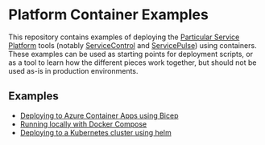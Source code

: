 # Platform Container Examples

This repository contains examples of deploying the [Particular Service Platform](https://docs.particular.net/platform/) tools (notably [ServiceControl](https://docs.particular.net/servicecontrol/) and [ServicePulse](https://docs.particular.net/servicepulse/)) using containers. These examples can be used as starting points for deployment scripts, or as a tool to learn how the different pieces work together, but should not be used as-is in production environments.

## Examples

- [Deploying to Azure Container Apps using Bicep](/azure-container-apps/)
- [Running locally with Docker Compose](/docker-compose/)
- [Deploying to a Kubernetes cluster using helm](/helm/)
